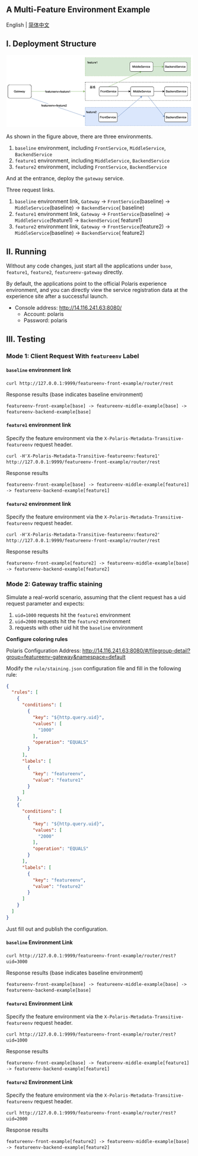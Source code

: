 ## A Multi-Feature Environment Example

English | [简体中文](./README-zh.md)

## I. Deployment Structure

<img src="./imgs/structs.png" alt="multi-feature environment structure"/>

As shown in the figure above, there are three environments.

1. `baseline` environment, including `FrontService`, `MiddleService`, `BackendService`
2. `feature1` environment, including `MiddleService`, `BackendService`
3. `feature2` environment, including `FrontService`, `BackendService`

And at the entrance, deploy the `gateway` service.

Three request links.

1. `baseline` environment link, `Gateway` -> `FrontService`(baseline) -> `MiddleService`(baseline) -> `BackendService`(
   baseline)
2. `feature1` environment link, `Gateway` -> `FrontService`(baseline) -> `MiddleService`(feature1) -> `BackendService`(
   feature1)
3. `feature2` environment link, `Gateway` -> `FrontService`(feature2) -> `MiddleService`(baseline) -> `BackendService`(
   feature2)

## II. Running

Without any code changes, just start all the applications under `base`, `feature1`, `feature2`, `featureenv-gateway`
directly.

By default, the applications point to the official Polaris experience environment, and you can directly view the service
registration data at the experience site after a successful launch.

- Console address: http://14.116.241.63:8080/
    - Account: polaris
    - Password: polaris

## III. Testing

### Mode 1: Client Request With `featureenv` Label

#### `baseline` environment link

````
curl http://127.0.0.1:9999/featureenv-front-example/router/rest
````

Response results (base indicates baseline environment)

````
featureenv-front-example[base] -> featureenv-middle-example[base] -> featureenv-backend-example[base]
````

#### `feature1` environment link

Specify the feature environment via the `X-Polaris-Metadata-Transitive-featureenv` request header.

````
curl -H'X-Polaris-Metadata-Transitive-featureenv:feature1' http://127.0.0.1:9999/featureenv-front-example/router/rest
````

Response results

````
featureenv-front-example[base] -> featureenv-middle-example[feature1] -> featureenv-backend-example[feature1]
````

#### `feature2` environment link

Specify the feature environment via the `X-Polaris-Metadata-Transitive-featureenv` request header.

````
curl -H'X-Polaris-Metadata-Transitive-featureenv:feature2' http://127.0.0.1:9999/featureenv-front-example/router/rest
````

Response results

````
featureenv-front-example[feature2] -> featureenv-middle-example[base] -> featureenv-backend-example[feature2]
````

### Mode 2: Gateway traffic staining

Simulate a real-world scenario, assuming that the client request has a uid request parameter and expects:

1. `uid=1000` requests hit the `feature1` environment
2. `uid=2000` requests hit the `feature2` environment
3. requests with other uid hit the `baseline` environment

**Configure coloring rules**

Polaris Configuration Address: http://14.116.241.63:8080/#/filegroup-detail?group=featureenv-gateway&namespace=default

Modify the `rule/staining.json` configuration file and fill in the following rule:

````json
{
  "rules": [
    {
      "conditions": [
        {
          "key": "${http.query.uid}",
          "values": [
            "1000"
          ],
          "operation": "EQUALS"
        }
      ],
      "labels": [
        {
          "key": "featureenv",
          "value": "feature1"
        }
      ]
    },
    {
      "conditions": [
        {
          "key": "${http.query.uid}",
          "values": [
            "2000"
          ],
          "operation": "EQUALS"
        }
      ],
      "labels": [
        {
          "key": "featureenv",
          "value": "feature2"
        }
      ]
    }
  ]
}
````

Just fill out and publish the configuration.

#### `baseline` Environment Link

````
curl http://127.0.0.1:9999/featureenv-front-example/router/rest?uid=3000
````

Response results (base indicates baseline environment)

````
featureenv-front-example[base] -> featureenv-middle-example[base] -> featureenv-backend-example[base]
````

#### `feature1` Environment Link

Specify the feature environment via the `X-Polaris-Metadata-Transitive-featureenv` request header.

````
curl http://127.0.0.1:9999/featureenv-front-example/router/rest?uid=1000
````

Response results

````
featureenv-front-example[base] -> featureenv-middle-example[feature1] -> featureenv-backend-example[feature1]
````

#### `feature2` Environment Link

Specify the feature environment via the `X-Polaris-Metadata-Transitive-featureenv` request header.

````
curl http://127.0.0.1:9999/featureenv-front-example/router/rest?uid=2000
````

Response results

````
featureenv-front-example[feature2] -> featureenv-middle-example[base] -> featureenv-backend-example[feature2]
````


